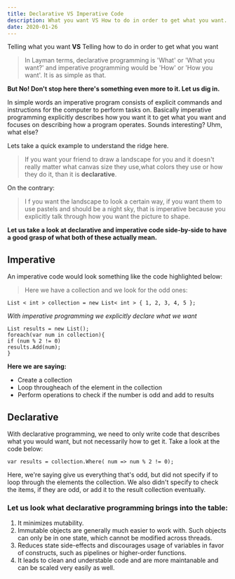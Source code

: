 ```yaml
---
title: Declarative VS Imperative Code
description: What you want VS How to do in order to get what you want...
date: 2020-01-26
---
```


Telling what you want **VS** Telling how to do in order to get what you want

> In Layman terms, declarative programming is 'What' or 'What you want?' and imperative programming would be 'How' or 'How you want'. It is as simple as that.

**But No! Don't stop here there's something even more to it. Let us dig in.**

In simple words an imperative program consists of explicit commands and instructions for the computer to perform tasks on. Basically imperative programming explicitly describes how you want it to get what you want and focuses on describing how a program operates. Sounds interesting? Uhm, what else?

Lets take a quick example to understand the ridge here.

> If you want your friend to draw a landscape for you and it doesn't really matter what canvas size they use,what colors they use or how they do it, than it is **declarative**.

On the contrary:

> I f you want the landscape to look a certain way, if you want them to use pastels and should be a night sky, that is imperative because you explicitly talk through how you want the picture to shape.

**Let us take a look at declarative and imperative code side-by-side to have a good grasp of what both of these actually mean.**

## Imperative

An imperative code would look something like the code highlighted below:

> Here we have a collection and we look for the odd ones:

```
List < int > collection = new List< int > { 1, 2, 3, 4, 5 };
```

_With imperative programming we explicitly declare what we want_

```
List results = new List();
foreach(var num in collection){
if (num % 2 != 0)
results.Add(num);
}
```

**Here we are saying:**

- Create a collection
- Loop througheach of the element in the collection
- Perform operations to check if the number is odd and add to results

## Declarative

With declarative programming, we need to only write code that describes what you would want, but not necessarily how to get it. Take a look at the code below:

```
var results = collection.Where( num => num % 2 != 0);
```

Here, we're saying give us everything that's odd, but did not specify if to loop through the elements the collection. We also didn't specify to check the items, if they are odd, or add it to the result collection eventually.

### Let us look what declarative programming brings into the table:

1. It minimizes mutability.
2. Immutable objects are generally much easier to work with. Such objects can only be in one state, which cannot be modified across threads.
3. Reduces state side-effects and discourages usage of variables in favor of constructs, such as pipelines or higher-order functions.
4. It leads to clean and understable code and are more maintanable and can be scaled very easily as well.
